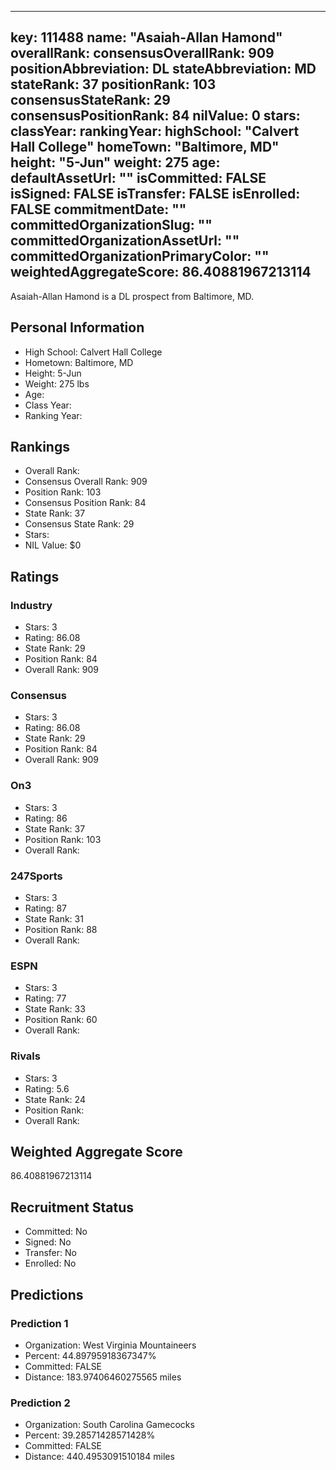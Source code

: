 ---
  key: 111488
  name: "Asaiah-Allan Hamond"
  overallRank: 
  consensusOverallRank: 909
  positionAbbreviation: DL
  stateAbbreviation: MD
  stateRank: 37
  positionRank: 103
  consensusStateRank: 29
  consensusPositionRank: 84
  nilValue: 0
  stars: 
  classYear: 
  rankingYear: 
  highSchool: "Calvert Hall College"
  homeTown: "Baltimore, MD"
  height: "5-Jun"
  weight: 275
  age: 
  defaultAssetUrl: ""
  isCommitted: FALSE
  isSigned: FALSE
  isTransfer: FALSE
  isEnrolled: FALSE
  commitmentDate: ""
  committedOrganizationSlug: ""
  committedOrganizationAssetUrl: ""
  committedOrganizationPrimaryColor: ""
  weightedAggregateScore: 86.40881967213114
  ---
  
  Asaiah-Allan Hamond is a DL prospect from Baltimore, MD.
  
  ## Personal Information
  - High School: Calvert Hall College
  - Hometown: Baltimore, MD
  - Height: 5-Jun
  - Weight: 275 lbs
  - Age: 
  - Class Year: 
  - Ranking Year: 
  
  ## Rankings
  - Overall Rank: 
  - Consensus Overall Rank: 909
  - Position Rank: 103
  - Consensus Position Rank: 84
  - State Rank: 37
  - Consensus State Rank: 29
  - Stars: 
  - NIL Value: $0
  
  ## Ratings
  
  ### Industry
  - Stars: 3
  - Rating: 86.08
  - State Rank: 29
  - Position Rank: 84
  - Overall Rank: 909
  
  ### Consensus
  - Stars: 3
  - Rating: 86.08
  - State Rank: 29
  - Position Rank: 84
  - Overall Rank: 909
  
  ### On3
  - Stars: 3
  - Rating: 86
  - State Rank: 37
  - Position Rank: 103
  - Overall Rank: 
  
  ### 247Sports
  - Stars: 3
  - Rating: 87
  - State Rank: 31
  - Position Rank: 88
  - Overall Rank: 
  
  ### ESPN
  - Stars: 3
  - Rating: 77
  - State Rank: 33
  - Position Rank: 60
  - Overall Rank: 
  
  ### Rivals
  - Stars: 3
  - Rating: 5.6
  - State Rank: 24
  - Position Rank: 
  - Overall Rank: 
  
  ## Weighted Aggregate Score
  86.40881967213114
  
  ## Recruitment Status
  - Committed: No
  - Signed: No
  - Transfer: No
  - Enrolled: No
  
  
  
  ## Predictions
  
  ### Prediction 1
  - Organization: West Virginia Mountaineers
  - Percent: 44.89795918367347%
  - Committed: FALSE
  - Distance: 183.97406460275565 miles
  
  ### Prediction 2
  - Organization: South Carolina Gamecocks
  - Percent: 39.28571428571428%
  - Committed: FALSE
  - Distance: 440.4953091510184 miles
  